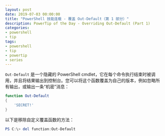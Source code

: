 ```yaml
---
layout: post
date: 2019-07-03 00:00:00
title: "PowerShell 技能连载 - 覆盖 Out-Default（第 1 部分）"
description: PowerTip of the Day - Overriding Out-Default (Part 1)
categories:
- powershell
- tip
tags:
- powershell
- tip
- powertip
- series
---
```

`Out-Default` 是一个隐藏的 PowerShell cmdlet，它在每个命令执行结束时被调用，并且将结果输出到控制台。您可以将这个函数覆盖为自己的版本，例如忽略所有输出，或输出一条“机密”消息：

```powershell
function Out-Default
{
    'SECRET!'
}
```

以下是移除自定义覆盖函数的方法：

```powershell
PS C:\> del function:Out-Default
```

<!--本文国际来源：[Overriding Out-Default (Part 1)](https://community.idera.com/database-tools/powershell/powertips/b/tips/posts/overriding-out-default-part-1)-->

